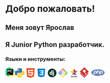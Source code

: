 # Добро пожаловать!

## Меня зовут Ярослав

## Я Junior Python разработчик.

### Языки и инструменты:

<img align = "left" alt="pyCharm" src="image/pyCharm.png" width="30"/>
<img alt="Python" src="image/python.png" width="30"/>
<img alt="Html5" src="image/html5.png" width="30"/>
<img alt="Css3" src="image/css.png" width="30"/>
<img alt="Django" src="image/django.png" width="30"/>
<img alt="Git" src="image/git.png" width="30"/>
<img alt="StarUML" src="image/StarUML.png" width="30"/>
<img alt="Git" src="image/VirtualParadigm.png" width="28"/>
<img alt="PHP" src="image/php.png" width="50"/>


<!--
**mangoodd/mangoodd** is a ✨ _special_ ✨ repository because its `README.md` (this file) appears on your GitHub profile.

Here are some ideas to get you started:

- 🔭 I’m currently working on ...
- 🌱 I’m currently learning ...
- 👯 I’m looking to collaborate on ...
- 🤔 I’m looking for help with ...
- 💬 Ask me about ...
- 📫 How to reach me: ...
- 😄 Pronouns: ...
- ⚡ Fun fact: ...
-->
